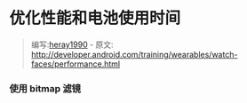 # 优化性能和电池使用时间

> 编写:[heray1990](https://github.com/heray1990) - 原文: <http://developer.android.com/training/wearables/watch-faces/performance.html>


<a name="BitmapFiltering"></a>
### 使用 bitmap 滤镜